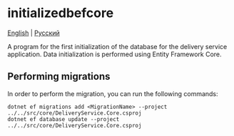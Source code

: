 # initializedbefcore

[English](README.md) | [Русский](README.ru.md)

A program for the first initialization of the database for the delivery service application.
Data initialization is performed using Entity Framework Core.

## Performing migrations

In order to perform the migration, you can run the following commands:
```
dotnet ef migrations add <MigrationName> --project ../../src/core/DeliveryService.Core.csproj
dotnet ef database update --project ../../src/core/DeliveryService.Core.csproj
```
